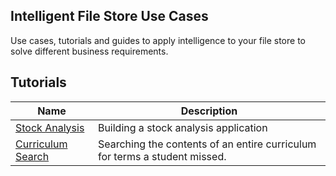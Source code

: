 ## Intelligent File Store Use Cases

Use cases, tutorials and guides to apply intelligence to your file store to solve different business requirements.

## Tutorials

| Name                                              | Description                                                                |
| ------------------------------------------------- | -------------------------------------------------------------------------- |
| [Stock Analysis](/stock-analysis)                 | Building a stock analysis application                                      |
| [Curriculum Search](/universal-curriculum-search) | Searching the contents of an entire curriculum for terms a student missed. |
